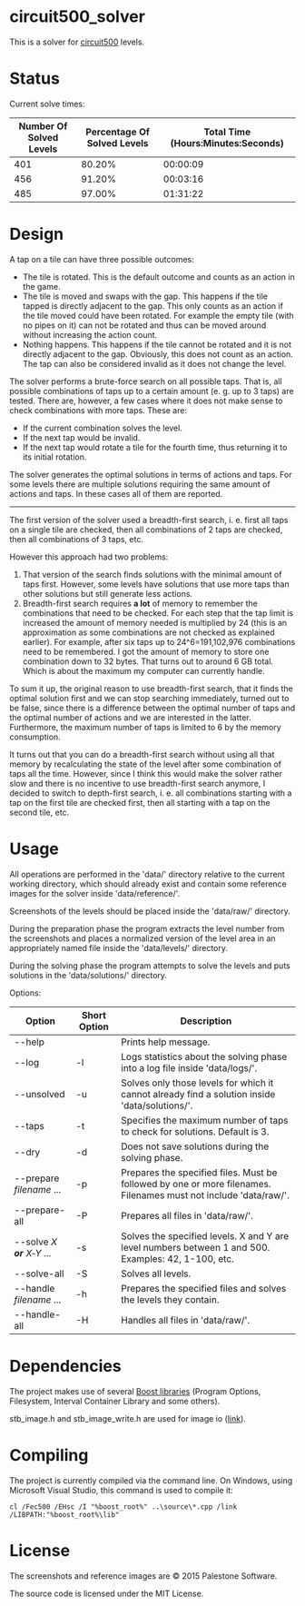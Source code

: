 circuit500_solver
=================

This is a solver for [circuit500](https://itunes.apple.com/us/app/circuit500/id1029430896) levels.

Status
======

Current solve times:

 Number Of Solved Levels | Percentage Of Solved Levels | Total Time (Hours:Minutes:Seconds)
-------------------------|-----------------------------|-----------------------------------
 401                     | 80.20%                      | 00:00:09
 456                     | 91.20%                      | 00:03:16
 485                     | 97.00%                      | 01:31:22

Design
======

A tap on a tile can have three possible outcomes:

- The tile is rotated. This is the default outcome and counts as an action in the game.
- The tile is moved and swaps with the gap. This happens if the tile tapped is directly adjacent to the gap. This only counts as an action if the tile moved could have been rotated. For example the empty tile (with no pipes on it) can not be rotated and thus can be moved around without increasing the action count.
- Nothing happens. This happens if the tile cannot be rotated and it is not directly adjacent to the gap. Obviously, this does not count as an action. The tap can also be considered invalid as it does not change the level.

The solver performs a brute-force search on all possible taps. That is, all possible combinations of taps up to a certain amount (e. g. up to 3 taps) are tested. There are, however, a few cases where it does not make sense to check combinations with more taps. These are:

- If the current combination solves the level.
- If the next tap would be invalid.
- If the next tap would rotate a tile for the fourth time, thus returning it to its initial rotation.

The solver generates the optimal solutions in terms of actions and taps. For some levels there are multiple solutions requiring the same amount of actions and taps. In these cases all of them are reported.

-----

The first version of the solver used a breadth-first search, i. e. first all taps on a single tile are checked, then all combinations of 2 taps are checked, then all combinations of 3 taps, etc.

However this approach had two problems:

1. That version of the search finds solutions with the minimal amount of taps first. However, some levels have solutions that use more taps than other solutions but still generate less actions.
2. Breadth-first search requires **a lot** of memory to remember the combinations that need to be checked. For each step that the tap limit is increased the amount of memory needed is multiplied by 24 (this is an approximation as some combinations are not checked as explained earlier). For example, after six taps up to 24^6=191,102,976 combinations need to be remembered. I got the amount of memory to store one combination down to 32 bytes. That turns out to around 6 GB total. Which is about the maximum my computer can currently handle.

To sum it up, the original reason to use breadth-first search, that it finds the optimal solution first and we can stop searching immediately, turned out to be false, since there is a difference between the optimal number of taps and the optimal number of actions and we are interested in the latter. Furthermore, the maximum number of taps is limited to 6 by the memory consumption.

It turns out that you can do a breadth-first search without using all that memory by recalculating the state of the level after some combination of taps all the time. However, since I think this would make the solver rather slow and there is no incentive to use breadth-first search anymore, I decided to switch to depth-first search, i. e. all combinations starting with a tap on the first tile are checked first, then all starting with a tap on the second tile, etc.

Usage
=====

All operations are performed in the 'data/' directory relative to the current working directory, which should already exist and contain some reference images for the solver inside 'data/reference/'.

Screenshots of the levels should be placed inside the 'data/raw/' directory.

During the preparation phase the program extracts the level number from the screenshots and places a normalized version of the level area in an appropriately named file inside the 'data/levels/' directory.

During the solving phase the program attempts to solve the levels and puts solutions in the 'data/solutions/' directory.

Options:

 Option                     | Short Option | Description
----------------------------|--------------|------------
 --help                     |              | Prints help message.
 --log                      | -l           | Logs statistics about the solving phase into a log file inside 'data/logs/'.
 --unsolved                 | -u           | Solves only those levels for which it cannot already find a solution inside 'data/solutions/'.
 --taps                     | -t           | Specifies the maximum number of taps to check for solutions. Default is 3.
 --dry                      | -d           | Does not save solutions during the solving phase.
 --prepare _filename_ ...   | -p           | Prepares the specified files.  Must be followed by one or more filenames. Filenames must not include 'data/raw/'.
 --prepare-all              | -P           | Prepares all files in 'data/raw/'.
 --solve _X **or** X‑Y_ ... | -s           | Solves the specified levels. X and Y are level numbers between 1 and 500. Examples: 42, 1-100, etc.
 --solve-all                | -S           | Solves all levels.
 --handle _filename_ ...    | -h           | Prepares the specified files and solves the levels they contain.
 --handle-all               | -H           | Handles all files in 'data/raw/'.

Dependencies
============

The project makes use of several [Boost libraries](http://www.boost.org) (Program Options, Filesystem, Interval Container Library and some others).

stb_image.h and stb_image_write.h are used for image io ([link](https://github.com/nothings/stb)).

Compiling
=========

The project is currently compiled via the command line. On Windows, using Microsoft Visual Studio, this command is used to compile it:

    cl /Fec500 /EHsc /I "%boost_root%" ..\source\*.cpp /link /LIBPATH:"%boost_root%\lib"

License
=======

The screenshots and reference images are © 2015 Palestone Software.

The source code is licensed under the MIT License.